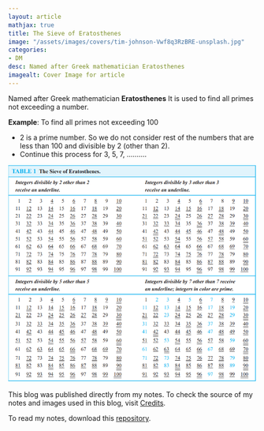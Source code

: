 ```yaml
---
layout: article
mathjax: true
title: The Sieve of Eratosthenes
image: "/assets/images/covers/tim-johnson-Vwf8q3RzBRE-unsplash.jpg"
categories:
- DM
desc: Named after Greek mathematician Eratosthenes 
imagealt: Cover Image for article
---
```


Named after Greek mathematician <b>Eratosthenes</b>
It is used to find all primes not exceeding a number.

**Example**: To find all primes not exceeding 100
* 2 is a prime number. So we do not consider rest of the numbers that are less than 100 and divisible by 2 (other than 2).
* Continue this process for 3, 5, 7, ..........

<img src="../assets/images/posts/Pasted image 20210614175015.png"/>

This blog was published directly from my notes.
To check the source of my notes and images used in this blog, visit <a href="/credits.html" target="_blank">Credits</a>.

To read my notes, download this <a href="https://github.com/bovem/CS" target="blank">repository</a>.